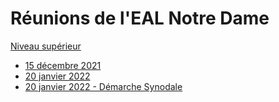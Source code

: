 # Réunions de l'EAL Notre Dame

[Niveau supérieur](../index.md)

- [15 décembre 2021](20211215_EAL_Notre_Dame.md)
- [20 janvier 2022](20220120_EAL_Notre_Dame.md)
- [20 janvier 2022 - Démarche Synodale](20220120_EAL_Notre_Dame_DemSyn.md)
